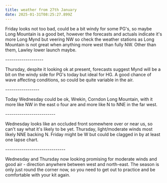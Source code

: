 ```yaml
---
title: weather from 27th January
date: 2025-01-31T08:25:27.899Z
---
```

Friday looks not too bad, could be a bit windy for some PG's, so maybe Long Mountain is a good bet, however the forecasts and actuals indicate it's more Long Mynd but veering NW so check the weather stations as Long Mountain is not great when anything more west than fully NW.  Other than them,  Lawley lower launch maybe.

\-------------------

Thursday,  despite it looking ok at present, forecasts suggest Mynd will be a bit on the windy side for PG's today but ideal for HG.  A good chance of wave affecting conditions, so could be quite variable in the air.

\-----------------

Today Wednesday could be ok, Wrekin, Corndon Long Mountain, with it more like NW in the east o four are and more like N to NNE in the far west.

\-------------------------

Wednesday looks like an occluded front somewhere over or near us, so can't say what it's likely to be yet.  Thursday, light/moderate winds most likely NNE backing N.  Friday might be W but could be clagged in by at least one lapse chart.

\------------------------------

Wednesday and Thursday now looking promising for moderate winds and good air - direction anywhere between west and north-east.   The season is only just round the corner now, so you need to get out to practice and be comfortable with your kit again.